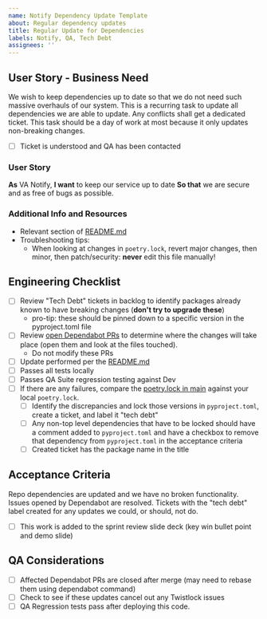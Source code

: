 ```yaml
---
name: Notify Dependency Update Template
about: Regular dependency updates
title: Regular Update for Dependencies
labels: Notify, QA, Tech Debt
assignees: ''
---
```


## User Story - Business Need

We wish to keep dependencies up to date so that we do not need such massive overhauls of our system. This is a recurring task to update all dependencies we are able to update. Any conflicts shall get a dedicated ticket. This task should be a day of work at most because it only updates non-breaking changes.

- [ ] Ticket is understood and QA has been contacted

### User Story

**As** VA Notify,
**I want** to keep our service up to date
**So that** we are secure and as free of bugs as possible.

### Additional Info and Resources

- Relevant section of [README.md](https://github.com/department-of-veterans-affairs/notification-api#update-dependencies)
- Troubleshooting tips:
  - When looking at changes in `poetry.lock`, revert major changes, then minor, then patch/security: **never** edit this file manually!


## Engineering Checklist

- [ ] Review "Tech Debt" tickets in backlog to identify packages already known to have breaking changes (**don't try to upgrade these**) 
  - pro-tip: these should be pinned down to a specific version in the pyproject.toml file
- [ ] Review [open Dependabot PRs](https://github.com/department-of-veterans-affairs/notification-api/pulls/app%2Fdependabot) to determine where the changes will take place (open them and look at the files touched). 
  -  Do not modify these PRs
- [ ] Update performed per the [README.md](https://github.com/department-of-veterans-affairs/notification-api#update-dependencies)
- [ ] Passes all tests locally
- [ ] Passes QA Suite regression testing against Dev
- [ ] If there are any failures, compare the [poetry.lock in main](https://github.com/department-of-veterans-affairs/notification-api/blob/main/poetry.lock) against your local `poetry.lock`. 
  - [ ] Identify the discrepancies and lock those versions in `pyproject.toml`, create a ticket, and label it "tech debt"
  - [ ] Any non-top level dependencies that have to be locked should have a comment added to `pyproject.toml` and have a checkbox to remove that dependency from `pyproject.toml` in the acceptance criteria
  - [ ] Created ticket has the package name in the title

## Acceptance Criteria

Repo dependencies are updated and we have no broken functionality. Issues opened by Dependabot are resolved. Tickets with the "tech debt" label created for any updates we could, or should, not do.

- [ ] This work is added to the sprint review slide deck (key win bullet point and demo slide)

## QA Considerations

- [ ] Affected Dependabot PRs are closed after merge (may need to rebase them using dependabot command)
- [ ] Check to see if these updates cancel out any Twistlock issues
- [ ] QA Regression tests pass after deploying this code.
